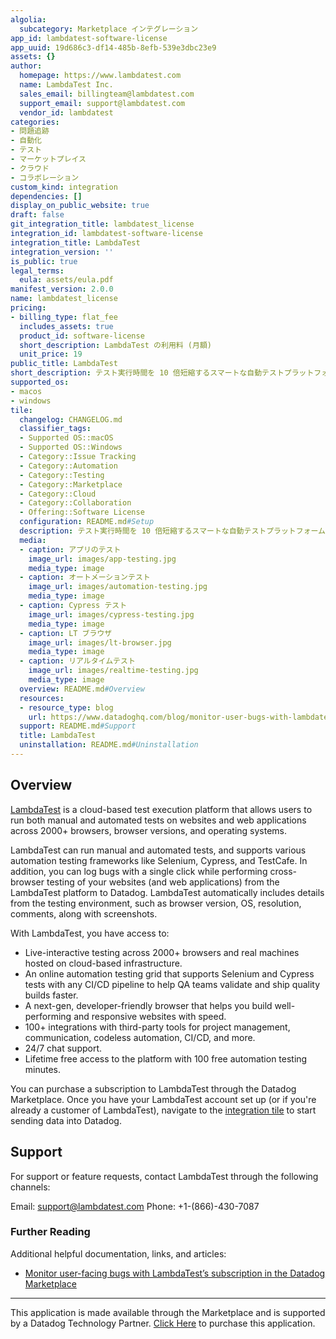 ```yaml
---
algolia:
  subcategory: Marketplace インテグレーション
app_id: lambdatest-software-license
app_uuid: 19d686c3-df14-485b-8efb-539e3dbc23e9
assets: {}
author:
  homepage: https://www.lambdatest.com
  name: LambdaTest Inc.
  sales_email: billingteam@lambdatest.com
  support_email: support@lambdatest.com
  vendor_id: lambdatest
categories:
- 問題追跡
- 自動化
- テスト
- マーケットプレイス
- クラウド
- コラボレーション
custom_kind: integration
dependencies: []
display_on_public_website: true
draft: false
git_integration_title: lambdatest_license
integration_id: lambdatest-software-license
integration_title: LambdaTest
integration_version: ''
is_public: true
legal_terms:
  eula: assets/eula.pdf
manifest_version: 2.0.0
name: lambdatest_license
pricing:
- billing_type: flat_fee
  includes_assets: true
  product_id: software-license
  short_description: LambdaTest の利用料 (月額)
  unit_price: 19
public_title: LambdaTest
short_description: テスト実行時間を 10 倍短縮するスマートな自動テストプラットフォーム
supported_os:
- macos
- windows
tile:
  changelog: CHANGELOG.md
  classifier_tags:
  - Supported OS::macOS
  - Supported OS::Windows
  - Category::Issue Tracking
  - Category::Automation
  - Category::Testing
  - Category::Marketplace
  - Category::Cloud
  - Category::Collaboration
  - Offering::Software License
  configuration: README.md#Setup
  description: テスト実行時間を 10 倍短縮するスマートな自動テストプラットフォーム
  media:
  - caption: アプリのテスト
    image_url: images/app-testing.jpg
    media_type: image
  - caption: オートメーションテスト
    image_url: images/automation-testing.jpg
    media_type: image
  - caption: Cypress テスト
    image_url: images/cypress-testing.jpg
    media_type: image
  - caption: LT ブラウザ
    image_url: images/lt-browser.jpg
    media_type: image
  - caption: リアルタイムテスト
    image_url: images/realtime-testing.jpg
    media_type: image
  overview: README.md#Overview
  resources:
  - resource_type: blog
    url: https://www.datadoghq.com/blog/monitor-user-bugs-with-lambdatest/
  support: README.md#Support
  title: LambdaTest
  uninstallation: README.md#Uninstallation
---
```


<!--  SOURCED FROM https://github.com/DataDog/marketplace -->


## Overview

[LambdaTest][4] is a cloud-based test execution platform that allows users to run both manual and automated tests on websites and web applications across 2000+ browsers, browser versions, and operating systems.

LambdaTest can run manual and automated tests, and supports various automation testing frameworks like Selenium, Cypress, and TestCafe. In addition, you can log bugs with a single click while performing cross-browser testing of your websites (and web applications) from the LambdaTest platform to Datadog. LambdaTest automatically includes details from the testing environment, such as browser version, OS, resolution, comments, along with screenshots.

With LambdaTest, you have access to:  

- Live-interactive testing across 2000+ browsers and real machines hosted on cloud-based infrastructure.
- An online automation testing grid that supports Selenium and Cypress tests with any CI/CD pipeline to help QA teams validate and ship quality builds faster.
- A next-gen, developer-friendly browser that helps you build well-performing and responsive websites with speed.
- 100+ integrations with third-party tools for project management, communication, codeless automation, CI/CD, and more.
- 24/7 chat support.
- Lifetime free access to the platform with 100 free automation testing minutes.

You can purchase a subscription to LambdaTest through the Datadog Marketplace. Once you have your LambdaTest account set up (or if you're already a customer of LambdaTest), navigate to the [integration tile][1] to start sending data into Datadog.


## Support

For support or feature requests, contact LambdaTest through the following channels:

Email: [support@lambdatest.com][3]
Phone: +1-(866)-430-7087

### Further Reading

Additional helpful documentation, links, and articles:

- [Monitor user-facing bugs with LambdaTest’s subscription in the Datadog Marketplace][5]

[1]: https://app.datadoghq.com/integrations/lambdatest
[2]: https://www.lambdatest.com/pricing
[3]: mailto:support@lambdatest.com
[4]: https://www.lambdatest.com/
[5]: https://www.datadoghq.com/blog/monitor-user-bugs-with-lambdatest/
---
This application is made available through the Marketplace and is supported by a Datadog Technology Partner. <a href="https://app.datadoghq.com/marketplace/app/lambdatest-software-license" target="_blank">Click Here</a> to purchase this application.